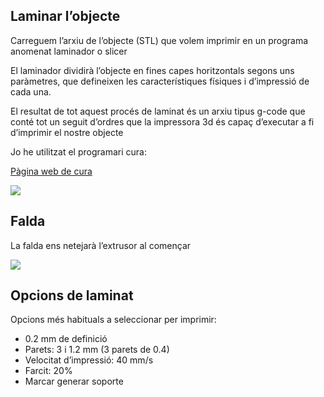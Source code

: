 ## Laminar l’objecte

Carreguem l’arxiu de l’objecte (STL) que volem imprimir en un programa anomenat laminador o slicer

El laminador dividirà l’objecte en fines capes horitzontals segons uns paràmetres, que defineixen les característiques físiques i d’impressió de cada una.

El resultat de tot aquest procés de laminat és un arxiu tipus g-code que conté tot un seguit d’ordres que la impressora 3d és capaç d’executar a fi d’imprimir el nostre objecte

Jo he utilitzat el programari cura:

[Pàgina web de cura](https://ultimaker.com/es/software/ultimaker-cura)

![](img/Impressora%203D13.png)

## Falda

La falda ens netejarà l’extrusor al començar

![](img/Impressora%203D15.png)

## Opcions de laminat

Opcions més habituals a seleccionar per imprimir:

- 0.2 mm de definició
- Parets: 3 i 1.2 mm (3 parets de 0.4)
- Velocitat d’impressió: 40 mm/s
- Farcit: 20%
- Marcar generar soporte
